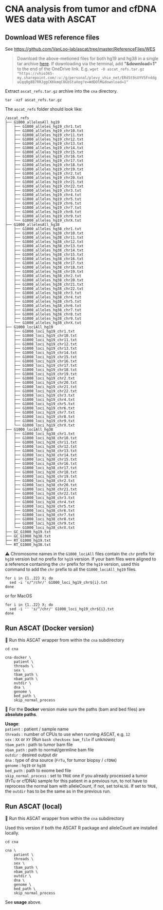# CNA analysis from tumor and cfDNA WES data with ASCAT 

## Download WES reference files
See https://github.com/VanLoo-lab/ascat/tree/master/ReferenceFiles/WES

> Download the above-metioned files for both hg19 and hg38 in a single tar archive [here](https://vhio365-my.sharepoint.com/:u:/g/personal/plevy_vhio_net/ERd5t9sUYV5FnddguCqq0g8B7RRJggCKKkmqC0GbStaXeg?e=WdDOlM). If downloading via the terminal, add **"&download=1"** to the end of the OneDrive link. E.g. `wget -O ascat_refs.tar.gz "https://vhio365-my.sharepoint.com/:u:/g/personal/plevy_vhio_net/ERd5t9sUYV5FnddguCqq0g8B7RRJggCKKkmqC0GbStaXeg?e=WdDOlM&download=1"`

Extract `ascat_refs.tar.gz` archive into the `cna` directory.
```
tar -xzf ascat_refs.tar.gz
```

The `ascat_refs` folder should look like:
```
/ascat_refs
├── G1000_allelesAll_hg19
│   ├── G1000_alleles_hg19_chr1.txt
│   ├── G1000_alleles_hg19_chr10.txt
│   ├── G1000_alleles_hg19_chr11.txt
│   ├── G1000_alleles_hg19_chr12.txt
│   ├── G1000_alleles_hg19_chr13.txt
│   ├── G1000_alleles_hg19_chr14.txt
│   ├── G1000_alleles_hg19_chr15.txt
│   ├── G1000_alleles_hg19_chr16.txt
│   ├── G1000_alleles_hg19_chr17.txt
│   ├── G1000_alleles_hg19_chr18.txt
│   ├── G1000_alleles_hg19_chr19.txt
│   ├── G1000_alleles_hg19_chr2.txt
│   ├── G1000_alleles_hg19_chr20.txt
│   ├── G1000_alleles_hg19_chr21.txt
│   ├── G1000_alleles_hg19_chr22.txt
│   ├── G1000_alleles_hg19_chr3.txt
│   ├── G1000_alleles_hg19_chr4.txt
│   ├── G1000_alleles_hg19_chr5.txt
│   ├── G1000_alleles_hg19_chr6.txt
│   ├── G1000_alleles_hg19_chr7.txt
│   ├── G1000_alleles_hg19_chr8.txt
│   ├── G1000_alleles_hg19_chr9.txt
│   └── G1000_alleles_hg19_chrX.txt
├── G1000_allelesAll_hg38
│   ├── G1000_alleles_hg38_chr1.txt
│   ├── G1000_alleles_hg38_chr10.txt
│   ├── G1000_alleles_hg38_chr11.txt
│   ├── G1000_alleles_hg38_chr12.txt
│   ├── G1000_alleles_hg38_chr13.txt
│   ├── G1000_alleles_hg38_chr14.txt
│   ├── G1000_alleles_hg38_chr15.txt
│   ├── G1000_alleles_hg38_chr16.txt
│   ├── G1000_alleles_hg38_chr17.txt
│   ├── G1000_alleles_hg38_chr18.txt
│   ├── G1000_alleles_hg38_chr19.txt
│   ├── G1000_alleles_hg38_chr2.txt
│   ├── G1000_alleles_hg38_chr20.txt
│   ├── G1000_alleles_hg38_chr21.txt
│   ├── G1000_alleles_hg38_chr22.txt
│   ├── G1000_alleles_hg38_chr3.txt
│   ├── G1000_alleles_hg38_chr4.txt
│   ├── G1000_alleles_hg38_chr5.txt
│   ├── G1000_alleles_hg38_chr6.txt
│   ├── G1000_alleles_hg38_chr7.txt
│   ├── G1000_alleles_hg38_chr8.txt
│   ├── G1000_alleles_hg38_chr9.txt
│   └── G1000_alleles_hg38_chrX.txt
├── G1000_lociAll_hg19
│   ├── G1000_loci_hg19_chr1.txt
│   ├── G1000_loci_hg19_chr10.txt
│   ├── G1000_loci_hg19_chr11.txt
│   ├── G1000_loci_hg19_chr12.txt
│   ├── G1000_loci_hg19_chr13.txt
│   ├── G1000_loci_hg19_chr14.txt
│   ├── G1000_loci_hg19_chr15.txt
│   ├── G1000_loci_hg19_chr16.txt
│   ├── G1000_loci_hg19_chr17.txt
│   ├── G1000_loci_hg19_chr18.txt
│   ├── G1000_loci_hg19_chr19.txt
│   ├── G1000_loci_hg19_chr2.txt
│   ├── G1000_loci_hg19_chr20.txt
│   ├── G1000_loci_hg19_chr21.txt
│   ├── G1000_loci_hg19_chr22.txt
│   ├── G1000_loci_hg19_chr3.txt
│   ├── G1000_loci_hg19_chr4.txt
│   ├── G1000_loci_hg19_chr5.txt
│   ├── G1000_loci_hg19_chr6.txt
│   ├── G1000_loci_hg19_chr7.txt
│   ├── G1000_loci_hg19_chr8.txt
│   ├── G1000_loci_hg19_chr9.txt
│   └── G1000_loci_hg19_chrX.txt
├── G1000_lociAll_hg38
│   ├── G1000_loci_hg38_chr1.txt
│   ├── G1000_loci_hg38_chr10.txt
│   ├── G1000_loci_hg38_chr11.txt
│   ├── G1000_loci_hg38_chr12.txt
│   ├── G1000_loci_hg38_chr13.txt
│   ├── G1000_loci_hg38_chr14.txt
│   ├── G1000_loci_hg38_chr15.txt
│   ├── G1000_loci_hg38_chr16.txt
│   ├── G1000_loci_hg38_chr17.txt
│   ├── G1000_loci_hg38_chr18.txt
│   ├── G1000_loci_hg38_chr19.txt
│   ├── G1000_loci_hg38_chr2.txt
│   ├── G1000_loci_hg38_chr20.txt
│   ├── G1000_loci_hg38_chr21.txt
│   ├── G1000_loci_hg38_chr22.txt
│   ├── G1000_loci_hg38_chr3.txt
│   ├── G1000_loci_hg38_chr4.txt
│   ├── G1000_loci_hg38_chr5.txt
│   ├── G1000_loci_hg38_chr6.txt
│   ├── G1000_loci_hg38_chr7.txt
│   ├── G1000_loci_hg38_chr8.txt
│   ├── G1000_loci_hg38_chr9.txt
│   └── G1000_loci_hg38_chrX.txt
├── GC_G1000_hg19.txt
├── GC_G1000_hg38.txt
├── RT_G1000_hg19.txt
└── RT_G1000_hg38.txt
```

⚠️ Chromosome names in the `G1000_lociAll` files contain the `chr` prefix for `hg38` version but no prefix for `hg19` version. If your bam files were aligned to a reference containing the `chr` prefix for the `hg19` version, used this command to add the `chr` prefix to all the `G1000_lociAll_hg19` files.

```
for i in {1..22} X; do
  sed -i 's/^/chr/' G1000_loci_hg19_chr${i}.txt
done
```
or for MacOS
```
for i in {1..22} X; do
  sed -i '' 's/^/chr/' G1000_loci_hg19_chr${i}.txt
done
```

## Run ASCAT (Docker version)
📁 Run this ASCAT wrapper from within the `cna` subdirectory
```
cd cna

cna-docker \
	patient \
	threads \
	sex \
	tbam_path \
	nbam_path \
	outdir \
	dna \
	genome \
	bed_path \
	skip_normal_process
```
🐳 For the **Docker** version make sure the paths (bam and bed files) are **absolute paths**. 

**Usage**: <br>
`patient` : patient / sample name <br>
`threads` : number of CPUs to use when running ASCAT, e.g. `12` <br>
`sex` : `XX` or `XY` (Run `bash checksex bam_file` if unknown) <br>
`tbam_path` : path to tumor bam file <br>
`nbam_path` : path to normal/germline bam file <br>
`outdir` : desired output dir <br>
`dna` : type of dna source (`FrTu`, for tumor biopsy / `cfDNA`) <br>
`genome` : `hg19` or `hg38` <br>
`bed_path` : path to exome bed file <br>
`skip_normal_process` : set to `TRUE` one if you already processed a tumor (FrTu or cfDNA) sample for this patient in a previous run, to not have to reprocess the normal bam with alleleCount, if not, set to`FALSE`. If set to `TRUE`, the `outdir` has to be the same as in the previous run.

## Run ASCAT (local)
📁 Run this ASCAT wrapper from within the `cna` subdirectory

Used this version if both the ASCAT R package and alleleCount are installed locally.

```
cd cna

cna \
	patient \
	threads \
	sex \
	tbam_path \
	nbam_path \
	outdir \
	dna \
	genome \
	bed_path \
	skip_normal_process
```

See **usage** above.